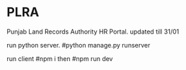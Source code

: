 # PLRA
Punjab Land Records Authority HR Portal. updated till 31/01


run python server. 
#python manage.py runserver


run client 
#npm i
then
#npm run dev
